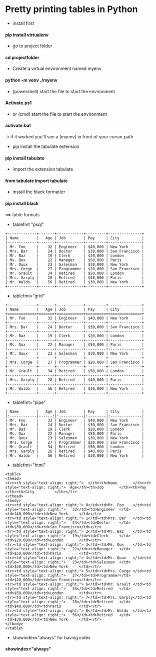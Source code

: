 # Pretty printing tables in Python

* install first
#### pip install virtualenv 

* go to project folder
#### cd projectfolder 

* Create a virtual environment named myenv
#### python -m venv ./myenv 

* (powershell) start the file  to start the environment
#### Activate.ps1 

* or (cmd) start the file  to start the environment
#### activate.bat 

-> if it worked you'll see a (myenv) in front of your cursor path 

* pip install the tabulate extension
#### pip install tabulate

* import the extension tabulate
#### from tabulate import tabulate

* install the black formatter
#### pip install black


==> table formats 
* tablefmt "psql"

```
+-------------+-------+------------+---------+---------------+
| Name        |   Age | Job        | Pay     | City          |
|-------------+-------+------------+---------+---------------|
| Mr. Foo     |    32 | Engineer   | $40,000 | New York      |
| Mrs. Bar    |    24 | Doctor     | $30,000 | San Francisco |
| Mr. Baz     |    19 | Clerk      | $20,000 | London        |
| Ms. Qux     |    22 | Manager    | $50,000 | Paris         |
| Mr. Quux    |    23 | Salesman   | $30,000 | New York      |
| Mrs. Corge  |    27 | Programmer | $20,000 | San Francisco |
| Mr. Grault  |    34 | Retired    | $50,000 | London        |
| Mrs. Garply |    28 | Retired    | $40,000 | Paris         |
| Mr. Waldo   |    56 | Retired    | $30,000 | New York      |
+-------------+-------+------------+---------+---------------+
```

* tablefmt="grid"

```
+-------------+-------+------------+---------+---------------+
| Name        |   Age | Job        | Pay     | City          |
+=============+=======+============+=========+===============+
| Mr. Foo     |    32 | Engineer   | $40,000 | New York      |
+-------------+-------+------------+---------+---------------+
| Mrs. Bar    |    24 | Doctor     | $30,000 | San Francisco |
+-------------+-------+------------+---------+---------------+
| Mr. Baz     |    19 | Clerk      | $20,000 | London        |
+-------------+-------+------------+---------+---------------+
| Ms. Qux     |    22 | Manager    | $50,000 | Paris         |
+-------------+-------+------------+---------+---------------+
| Mr. Quux    |    23 | Salesman   | $30,000 | New York      |
+-------------+-------+------------+---------+---------------+
| Mrs. Corge  |    27 | Programmer | $20,000 | San Francisco |
+-------------+-------+------------+---------+---------------+
| Mr. Grault  |    34 | Retired    | $50,000 | London        |
+-------------+-------+------------+---------+---------------+
| Mrs. Garply |    28 | Retired    | $40,000 | Paris         |
+-------------+-------+------------+---------+---------------+
| Mr. Waldo   |    56 | Retired    | $30,000 | New York      |
+-------------+-------+------------+---------+---------------+
```
* tablefmt="pipe"

```
| Name        |   Age | Job        | Pay     | City          |
|:------------|------:|:-----------|:--------|:--------------|
| Mr. Foo     |    32 | Engineer   | $40,000 | New York      |
| Mrs. Bar    |    24 | Doctor     | $30,000 | San Francisco |
| Mr. Baz     |    19 | Clerk      | $20,000 | London        |
| Ms. Qux     |    22 | Manager    | $50,000 | Paris         |
| Mr. Quux    |    23 | Salesman   | $30,000 | New York      |
| Mrs. Corge  |    27 | Programmer | $20,000 | San Francisco |
| Mr. Grault  |    34 | Retired    | $50,000 | London        |
| Mrs. Garply |    28 | Retired    | $40,000 | Paris         |
| Mr. Waldo   |    56 | Retired    | $30,000 | New York      |
```
* tablefmt="html"

```
<table>
<thead>
<tr><th style="text-align: right;">  </th><th>Name       </th><th style="text-align: right;">  Age</th><th>Job       </th><th>Pay    </th><th>City         </th></tr>
</thead>
<tbody>
<tr><td style="text-align: right;"> 0</td><td>Mr. Foo    </td><td style="text-align: right;">   32</td><td>Engineer  </td><td>$40,000</td><td>New York     </td></tr>
<tr><td style="text-align: right;"> 1</td><td>Mrs. Bar   </td><td style="text-align: right;">   24</td><td>Doctor    </td><td>$30,000</td><td>San Francisco</td></tr>
<tr><td style="text-align: right;"> 2</td><td>Mr. Baz    </td><td style="text-align: right;">   19</td><td>Clerk     </td><td>$20,000</td><td>London       </td></tr>
<tr><td style="text-align: right;"> 3</td><td>Ms. Qux    </td><td style="text-align: right;">   22</td><td>Manager   </td><td>$50,000</td><td>Paris        </td></tr>
<tr><td style="text-align: right;"> 4</td><td>Mr. Quux   </td><td style="text-align: right;">   23</td><td>Salesman  </td><td>$30,000</td><td>New York     </td></tr>
<tr><td style="text-align: right;"> 5</td><td>Mrs. Corge </td><td style="text-align: right;">   27</td><td>Programmer</td><td>$20,000</td><td>San Francisco</td></tr>
<tr><td style="text-align: right;"> 6</td><td>Mr. Grault </td><td style="text-align: right;">   34</td><td>Retired   </td><td>$50,000</td><td>London       </td></tr>
<tr><td style="text-align: right;"> 7</td><td>Mrs. Garply</td><td style="text-align: right;">   28</td><td>Retired   </td><td>$40,000</td><td>Paris        </td></tr>
<tr><td style="text-align: right;"> 8</td><td>Mr. Waldo  </td><td style="text-align: right;">   56</td><td>Retired   </td><td>$30,000</td><td>New York     </td></tr>
</tbody>
</table>
```

* showindex="always"  for having index 
#### showindex="always"  



